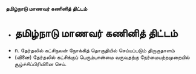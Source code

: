 **தமிழ்நாடு மாணவர் கணினித் திட்டம்**
- # தமிழ்நாடு மாணவர் கணினித் திட்டம்
- n. தேர்தலில் கட்சிநலன் நோக்கித் தொகுதியில் செய்யப்படும் திருகுதாளம்
- (வினை) தேர்தலில் கட்சிக்குப் பெரும்பான்மை வருவதற்கு நேர்மையற்றமுறையில் சூழ்ச்சிப்பிரிவினை செய்.

